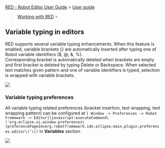 [RED - Robot Editor User Guide](..\\..\\) > [User guide](..\\user_guide.md)
> [Working with RED](..\\working_with_RED.md) >

## Variable typing in editors

RED supports several variable typing enhancements. When this feature is
enabled, variable brackets {} are automatically inserted after typing one of
Robot variable identifiers ($, @, &, %).  
Corresponding bracket is automatically deleted when brackets are empty and
first bracket is deleted by typing Delete or Backspace. When selected text
matches given pattern and one of variable identifiers is typed, selection is
wrapped with variable brackets.  
  
![](images/variable_typing.gif)  
  

### Variable typing preferences

All variable typing related preferences (bracket insertion, text wrapping,
text wrapping pattern) can be configured at `[ Window -> Preferences -> Robot
Framework ->
Editor](javascript:executeCommand\('org.eclipse.ui.window.preferences\(preferencePageId=org.robotframework.ide.eclipse.main.plugin.preferences.editor\)'\))`
in **Variables** section.  
  
![](images/variable_preferneces.png)  
  

